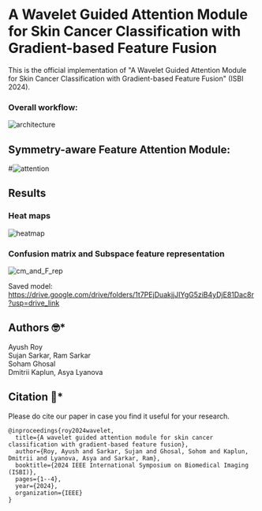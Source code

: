 # A Wavelet Guided Attention Module for Skin Cancer Classification with Gradient-based Feature Fusion
This is the official implementation  of "A Wavelet Guided Attention Module for Skin Cancer Classification with Gradient-based Feature Fusion" (ISBI 2024).

### Overall workflow:
![architecture](https://github.com/AyushRoy2001/A-WAVELET-GUIDED-ATTENTION-MODULE-FOR-SKIN-CANCER-CLASSIFICATION-WITH-GRADIENT-BASED-FEATURE-FUSION/assets/94052139/b03ae873-82d1-4fe0-abe8-1a3525e7d8ad)

##  Symmetry-aware Feature Attention Module:
#![attention](https://github.com/AyushRoy2001/A-WAVELET-GUIDED-ATTENTION-MODULE-FOR-SKIN-CANCER-CLASSIFICATION-WITH-GRADIENT-BASED-FEATURE-FUSION/assets/94052139/0de110f7-7747-4368-b0f7-9621ba543426)

## Results
### Heat maps
![heatmap](https://github.com/AyushRoy2001/A-WAVELET-GUIDED-ATTENTION-MODULE-FOR-SKIN-CANCER-CLASSIFICATION-WITH-GRADIENT-BASED-FEATURE-FUSION/assets/94052139/d3f0b688-597d-48be-a597-b09db1297f4f)

### Confusion matrix and Subspace feature representation
![cm_and_F_rep](https://github.com/AyushRoy2001/A-WAVELET-GUIDED-ATTENTION-MODULE-FOR-SKIN-CANCER-CLASSIFICATION-WITH-GRADIENT-BASED-FEATURE-FUSION/assets/94052139/4138129c-1c92-4d56-82d9-7ef5b95cae83)

Saved model: https://drive.google.com/drive/folders/1t7PEjDuakjjJIYgG5ziB4yDjE81Dac8r?usp=drive_link

## Authors :nerd_face:*
Ayush Roy<br/>
Sujan Sarkar, Ram Sarkar<br/>
Soham Ghosal<br/>
Dmitrii Kaplun, Asya Lyanova<br/>

## Citation :thinking:*
Please do cite our paper in case you find it useful for your research.<br/>
```
@inproceedings{roy2024wavelet,
  title={A wavelet guided attention module for skin cancer classification with gradient-based feature fusion},
  author={Roy, Ayush and Sarkar, Sujan and Ghosal, Sohom and Kaplun, Dmitrii and Lyanova, Asya and Sarkar, Ram},
  booktitle={2024 IEEE International Symposium on Biomedical Imaging (ISBI)},
  pages={1--4},
  year={2024},
  organization={IEEE}
}
```
